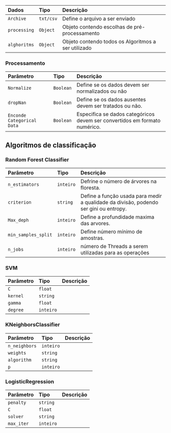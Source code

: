 | Dados        | Tipo     | Descrição   |
| :----------  | :-----   | :---------- |
| `Archive`    | `txt/csv`| Define o arquivo a ser enviado |
| `processing` | `Object` | Objeto contendo escolhas de pré-processamento  |
| `alghoritms` | `Object` | Objeto contendo todos os Algoritmos a ser utilizado |


### Processamento 

| Parâmetro                  | Tipo         | Descrição   |
| :----------                | :-----       | :---------- |
| `Normalize`                | `Boolean`    | Define se os dados devem ser normalizados ou não  |
| `dropNan`                  | `Boolean`    | Define se os dados ausentes devem ser tratados ou não. |
| `Enconde Categorical Data` | `Boolean`    | Especifica se dados categóricos devem ser convertidos em formato numérico. |


## Algoritmos de classificação 


### Random Forest Classifier
| Parâmetro   | Tipo   | Descrição   |
| :---------- | :----- | :---------- |
| `n_estimators` | `inteiro` | Defrine o número de árvores na floresta. |
| `criterion` | `string` | Define a função usada para medir a qualidade da divisão, podendo ser gini ou entropy. |
| `Max_deph` | `inteiro` | Define a profundidade maxima das arvores. |
| `min_samples_split` | `inteiro` | Define número mínimo de amostras. |
|`n_jobs`|  `inteiro` | número de Threads a serem utilizadas para as operações |



### SVM
| Parâmetro   | Tipo   | Descrição   |
| :---------- | :----- | :---------- |
| `C` | `float` |  |
| `kernel` | `string` | |
| `gamma` | `float` |  |
| `degree` | `inteiro` |  |


### KNeighborsClassifier
| Parâmetro   | Tipo   | Descrição   |
| :---------- | :----- | :---------- |
| `n_neighbors` | `inteiro` |  |
| `weights` | `string` | |
| `algorithm` | `string` |  |
| `p` | `inteiro` |  |


### LogisticRegression
| Parâmetro   | Tipo   | Descrição   |
| :---------- | :----- | :---------- |
| `penalty` | `string` |  |
| `C` | `float` | |
| `solver` | `string` |  |
| `max_iter` | `inteiro` |  |

